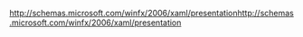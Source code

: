 <span data-ttu-id="77922-101">http://schemas.microsoft.com/winfx/2006/xaml/presentation</span><span class="sxs-lookup"><span data-stu-id="77922-101">http://schemas.microsoft.com/winfx/2006/xaml/presentation</span></span>